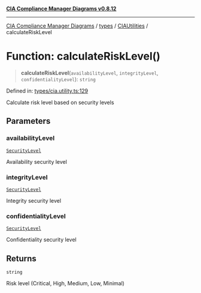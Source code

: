 [**CIA Compliance Manager Diagrams v0.8.12**](../../../../README.md)

***

[CIA Compliance Manager Diagrams](../../../../modules.md) / [types](../../../README.md) / [CIAUtilities](../README.md) / calculateRiskLevel

# Function: calculateRiskLevel()

> **calculateRiskLevel**(`availabilityLevel`, `integrityLevel`, `confidentialityLevel`): `string`

Defined in: [types/cia.utility.ts:129](https://github.com/Hack23/cia-compliance-manager/blob/e7811142a771ec75716a7ce3a0d60f18cb91cd06/src/types/cia.utility.ts#L129)

Calculate risk level based on security levels

## Parameters

### availabilityLevel

[`SecurityLevel`](../../../cia/type-aliases/SecurityLevel.md)

Availability security level

### integrityLevel

[`SecurityLevel`](../../../cia/type-aliases/SecurityLevel.md)

Integrity security level

### confidentialityLevel

[`SecurityLevel`](../../../cia/type-aliases/SecurityLevel.md)

Confidentiality security level

## Returns

`string`

Risk level (Critical, High, Medium, Low, Minimal)
